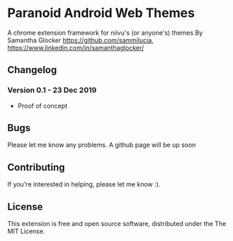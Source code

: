 # Paranoid Android Web Themes
A chrome extension framework for niivu's (or anyone's) themes
By Samantha Glocker https://github.com/sammilucia, https://www.linkedin.com/in/samanthaglocker/

## Changelog
### Version 0.1 - 23 Dec 2019
- Proof of concept

## Bugs
Please let me know any problems. A github page will be up soon

## Contributing
If you're interested in helping, please let me know :).

## License
This extension is free and open source software, distributed under the The MIT License.
